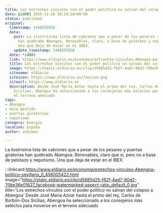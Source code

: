 ```yaml
---
title: Los estrechos vínculos con el poder político no salvan del colapso a Abengoa
date: &id001 2015-11-26 16:24:18+00:00
status: published
original:
  timestamp: 1448555058
  data:
    post: La ilustrisima lista de cabrones que a pesar de los pesares y puertas giratorias
      han quebrado Abengoa. Renovables, claro, a base de pelotazo y nepotismo, no.
      Una que deja de estar en el IBEX.
    update_timestamp: 1448555058
  date: *id001
  link: https://www.eldiario.es/economia/estrechos-vinculos-Abengoa-politico-sevillano_0_456005422.html
  title: Los estrechos vínculos con el poder político no salvan del colapso a Abengoa
  image: https://static.eldiario.es/clip/d5885d25-f62f-4ad7-80d2-70be36e01627_facebook-watermarked-aspect-ratio_default_0.jpg
  sitename: elDiario
  siteicon: https://www.eldiario.es/favicon.png
  siteurl: https://www.eldiario.es
  description: Desde José María Aznar hasta el primo del rey, Carlos de Borbón-Dos
    Sicilias, Abengoa ha seleccionado a los consejeros más selectos para moverse en
    el terreno adecuado
tags:
- Abengoa
- mala gestión
- puertas giratorias
- nepotismo
category: Energía
location: España
author: vokimon

---
```

La ilustrisima lista de cabrones que a pesar de los pesares y puertas giratorias han quebrado Abengoa.
Renovables, claro que sí, pero no a base de pelotazo y nepotismo.
Una que deja de estar en el IBEX.

:::linkcard https://www.eldiario.es/economia/estrechos-vinculos-Abengoa-politico-sevillano_0_456005422.html image="https://static.eldiario.es/clip/d5885d25-f62f-4ad7-80d2-70be36e01627_facebook-watermarked-aspect-ratio_default_0.jpg" title='Los estrechos vínculos con el poder político no salvan del colapso a Abengoa'
    Desde José María Aznar hasta el primo del rey, Carlos de Borbón-Dos Sicilias, Abengoa ha seleccionado a los consejeros más selectos para moverse en el terreno adecuado

